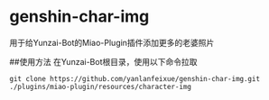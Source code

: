 # genshin-char-img
用于给Yunzai-Bot的Miao-Plugin插件添加更多的老婆照片


##使用方法
在Yunzai-Bot根目录，使用以下命令拉取
```
git clone https://github.com/yanlanfeixue/genshin-char-img.git ./plugins/miao-plugin/resources/character-img
```
